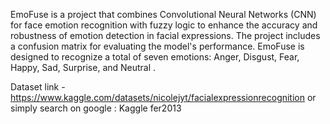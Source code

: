 EmoFuse is a project that combines Convolutional Neural Networks (CNN) for face emotion recognition with fuzzy logic to enhance the accuracy and robustness of emotion detection in facial expressions. The project includes a confusion matrix for evaluating the model's performance. EmoFuse is designed to recognize a total of seven emotions: Anger, Disgust, Fear, Happy, Sad, Surprise, and Neutral .

Dataset link - https://www.kaggle.com/datasets/nicolejyt/facialexpressionrecognition 
or simply search on google : Kaggle fer2013

